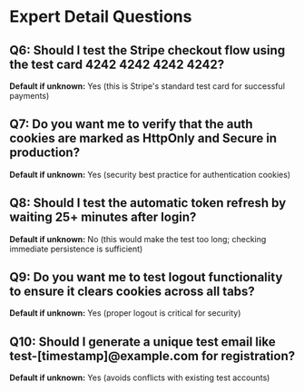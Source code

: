 # Expert Detail Questions

## Q6: Should I test the Stripe checkout flow using the test card 4242 4242 4242 4242?
**Default if unknown:** Yes (this is Stripe's standard test card for successful payments)

## Q7: Do you want me to verify that the auth cookies are marked as HttpOnly and Secure in production?
**Default if unknown:** Yes (security best practice for authentication cookies)

## Q8: Should I test the automatic token refresh by waiting 25+ minutes after login?
**Default if unknown:** No (this would make the test too long; checking immediate persistence is sufficient)

## Q9: Do you want me to test logout functionality to ensure it clears cookies across all tabs?
**Default if unknown:** Yes (proper logout is critical for security)

## Q10: Should I generate a unique test email like test-[timestamp]@example.com for registration?
**Default if unknown:** Yes (avoids conflicts with existing test accounts)